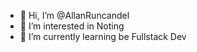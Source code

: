 - 👋 Hi, I’m @AllanRuncandel
- 👀 I’m interested in Noting
- 🌱 I’m currently learning be Fullstack Dev


<!---
AllanRuncandel/AllanRuncandel is a ✨ special ✨ repository because its `README.md` (this file) appears on your GitHub profile.
You can click the Preview link to take a look at your changes.
--->

